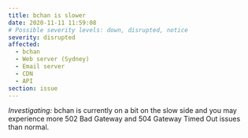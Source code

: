 ```yaml
---
title: bchan is slower
date: 2020-11-11 11:59:08
# Possible severity levels: down, disrupted, notice
severity: disrupted
affected:
  - bchan
  - Web server (Sydney)
  - Email server
  - CDN
  - API
section: issue
---
```

*Investigating:* bchan is currently on a bit on the slow side and you may experience more 502 Bad Gateway and 504 Gateway Timed Out issues than normal. 
